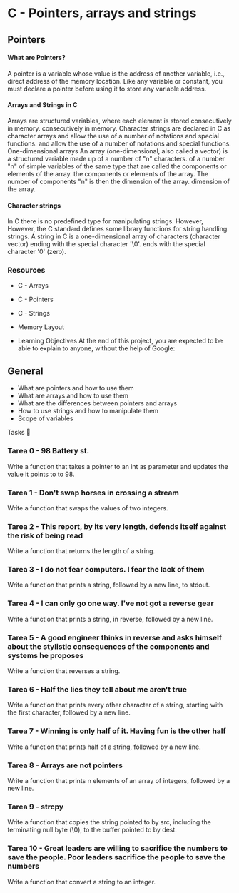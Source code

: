 # C - Pointers, arrays and strings
## Pointers
#### What are Pointers?
A pointer is a variable whose value is the address of another variable, i.e.,
direct address of the memory location. Like any variable or constant, you must
declare a pointer before using it to store any variable address.

#### Arrays and Strings in C
Arrays are structured variables, where each element is stored consecutively in memory.
consecutively in memory.
Character strings are declared in C as character arrays and allow the use of a number of notations and special functions.
and allow the use of a number of notations and special functions.
One-dimensional arrays
An array (one-dimensional, also called a vector) is a structured variable made up of a number of "n" characters.
of a number "n" of simple variables of the same type that are called the components or elements of the array.
the components or elements of the array. The number of components "n" is then the dimension of the array.
dimension of the array.

#### Character strings
In C there is no predefined type for manipulating strings. However,
However, the C standard defines some library functions for string handling.
strings.
A string in C is a one-dimensional array of characters (character vector) ending with the special character '\0'.
ends with the special character '0' (zero).

### Resources
+ C - Arrays
+ C - Pointers
+ C - Strings
+ Memory Layout

+ Learning Objectives
At the end of this project, you are expected to be able to explain to anyone, without the help of Google:

## General
+ What are pointers and how to use them
+ What are arrays and how to use them
+ What are the differences between pointers and arrays
+ How to use strings and how to manipulate them
+ Scope of variables

Tasks 📝
### Tarea 0 - 98 Battery st.
Write a function that takes a pointer to an int as parameter and updates the value it points to to 98.
### Tarea 1 - Don't swap horses in crossing a stream
Write a function that swaps the values of two integers.
### Tarea 2 - This report, by its very length, defends itself against the risk of being read
Write a function that returns the length of a string.
### Tarea 3 - I do not fear computers. I fear the lack of them
Write a function that prints a string, followed by a new line, to stdout.
### Tarea 4 - I can only go one way. I've not got a reverse gear
Write a function that prints a string, in reverse, followed by a new line.
### Tarea 5 - A good engineer thinks in reverse and asks himself about the stylistic consequences of the components and systems he proposes
Write a function that reverses a string.
### Tarea 6 - Half the lies they tell about me aren't true
Write a function that prints every other character of a string, starting with the first character, followed by a new line.
### Tarea 7 - Winning is only half of it. Having fun is the other half
Write a function that prints half of a string, followed by a new line.
### Tarea 8 - Arrays are not pointers
Write a function that prints n elements of an array of integers, followed by a new line.
### Tarea 9 - strcpy
Write a function that copies the string pointed to by src, including the terminating null byte (\0), to the buffer pointed to by dest.
### Tarea 10 - Great leaders are willing to sacrifice the numbers to save the people. Poor leaders sacrifice the people to save the numbers
Write a function that convert a string to an integer.

